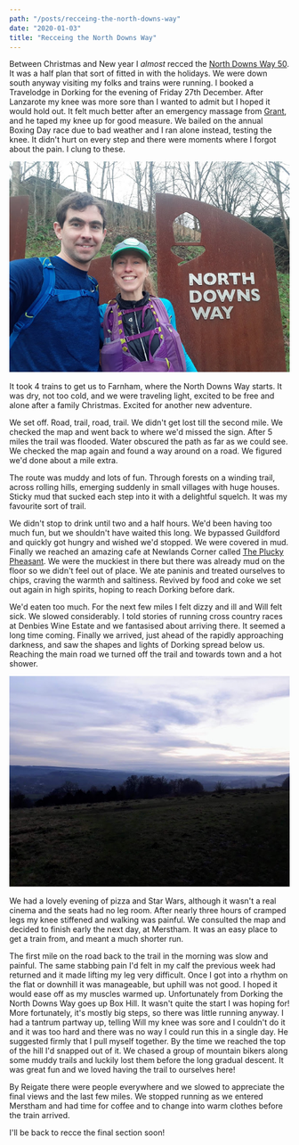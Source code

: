 ```yaml
---
path: "/posts/recceing-the-north-downs-way"
date: "2020-01-03"
title: "Recceing the North Downs Way"
---
```


Between Christmas and New year I _almost_ recced the [North Downs Way 50](https://www.centurionrunning.com/races/north-downs-way-50-2020). It was a half plan that sort of fitted in with the holidays. We were down south anyway visiting my folks and trains were running. I booked a Travelodge in Dorking for the evening of Friday 27th December. After Lanzarote my knee was more sore than I wanted to admit but I hoped it would hold out. It felt much better after an emergency massage from [Grant](https://www.equilibry.co.uk/), and he taped my knee up for good measure. We bailed on the annual Boxing Day race due to bad weather and I ran alone instead, testing the knee. It didn't hurt on every step and there were moments where I forgot about the pain. I clung to these.

![Start of the route](../images/recceing-the-ndw/ndw.jpg)

It took 4 trains to get us to Farnham, where the North Downs Way starts. It was dry, not too cold, and we were traveling light, excited to be free and alone after a family Christmas. Excited for another new adventure.

We set off. Road, trail, road, trail. We didn't get lost till the second mile. We checked the map and went back to where we'd missed the sign. After 5 miles the trail was flooded. Water obscured the path as far as we could see. We checked the map again and found a way around on a road. We figured we'd done about a mile extra.

The route was muddy and lots of fun. Through forests on a winding trail, across rolling hills, emerging suddenly in small villages with huge houses. Sticky mud that sucked each step into it with a delightful squelch. It was my favourite sort of trail.

We didn't stop to drink until two and a half hours. We'd been having too much fun, but we shouldn't have waited this long. We bypassed Guildford and quickly got hungry and wished we'd stopped. We were covered in mud. Finally we reached an amazing cafe at Newlands Corner called [The Plucky Pheasant](https://thepluckypheasant.com/). We were the muckiest in there but there was already mud on the floor so we didn't feel out of place. We ate paninis and treated ourselves to chips, craving the warmth and saltiness. Revived by food and coke we set out again in high spirits, hoping to reach Dorking before dark.

We'd eaten too much. For the next few miles I felt dizzy and ill and Will felt sick. We slowed considerably. I told stories of running cross country races at Denbies Wine Estate and we fantasised about arriving there. It seemed a long time coming. Finally we arrived, just ahead of the rapidly approaching darkness, and saw the shapes and lights of Dorking spread below us. Reaching the main road we turned off the trail and towards town and a hot shower.

![Almost there](../images/recceing-the-ndw/ndw2.jpg)

We had a lovely evening of pizza and Star Wars, although it wasn't a real cinema and the seats had no leg room. After nearly three hours of cramped legs my knee stiffened and walking was painful. We consulted the map and decided to finish early the next day, at Merstham. It was an easy place to get a train from, and meant a much shorter run.

The first mile on the road back to the trail in the morning was slow and painful. The same stabbing pain I'd felt in my calf the previous week had returned and it made lifting my leg very difficult. Once I got into a rhythm on the flat or downhill it was manageable, but uphill was not good. I hoped it would ease off as my muscles warmed up. Unfortunately from Dorking the North Downs Way goes up Box Hill. It wasn't quite the start I was hoping for! More fortunately, it's mostly big steps, so there was little running anyway. I had a tantrum partway up, telling Will my knee was sore and I couldn't do it and it was too hard and there was no way I could run this in a single day. He suggested firmly that I pull myself together. By the time we reached the top of the hill I'd snapped out of it. We chased a group of mountain bikers along some muddy trails and luckily lost them before the long gradual descent. It was great fun and we loved having the trail to ourselves here!

By Reigate there were people everywhere and we slowed to appreciate the final views and the last few miles. We stopped running as we entered Merstham and had time for coffee and to change into warm clothes before the train arrived.

I'll be back to recce the final section soon!